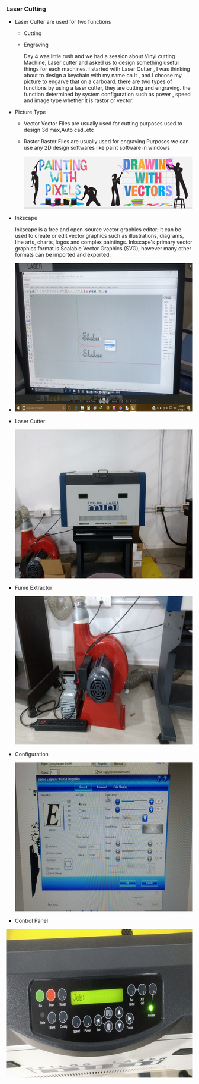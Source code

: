  ### Laser Cutting
 
- Laser Cutter are used for two functions

  - Cutting
  
  - Engraving
   
     Day 4 was little rush and we had a session about Vinyl cutting Machine, Laser cutter and asked us to design something useful things for each machines. I started with Laser Cutter , I was thinking about to design a keychain with my name on it , and I choose my picture to engarve that on a carboard. there are two types of functions by using a laser cutter, they are cutting and engraving. the function determined by system configuration such as power , speed and image type whether it is rastor or vector.     
 
- Picture Type
 
   - Vector  Vector Files are usually used for cutting purposes used to design 3d max,Auto cad..etc  
 
   - Rastor  Rastor Files are usually used for engraving Purposes we can use any 2D design softwares like paint software in windows
 
      <img src="vector.jpg"> 
      
- Inkscape

    Inkscape is a free and open-source vector graphics editor; it can be used to create or edit vector graphics such as illustrations, diagrams, line arts, charts, logos and complex paintings. Inkscape's primary vector graphics format is Scalable Vector Graphics (SVG), however many other formats can be imported and exported.        
 
-    <img src="ink.png" height="400" width="711">

  - Laser Cutter
    
    <img src="Laser11.jpg" height="400" width="711">

  - Fume Extractor
  
    <img src="smoke.jpg" height="400" width="711">

  - Configuration 
  
    <img src="confi.jpg" height="400" width="711">

  - Control Panel
   
   <img src="cu.jpg" height="400" width="711">

   

